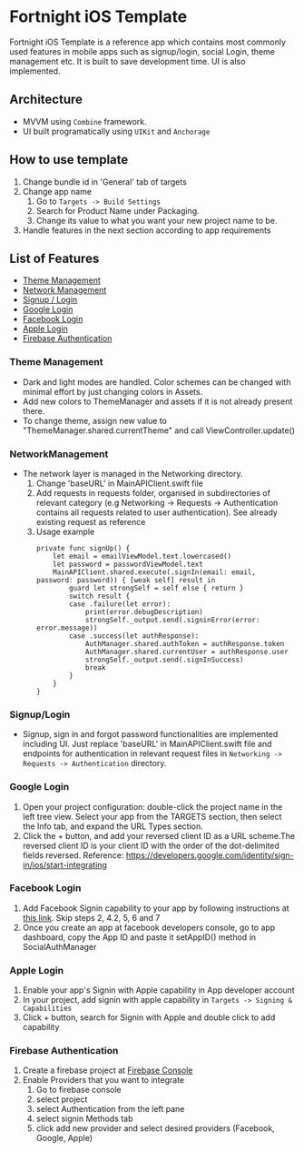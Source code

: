 # Fortnight iOS Template

Fortnight iOS Template is a reference app which contains most commonly used features in mobile apps such as signup/login, social Login, theme management etc. It is built to save development time. UI is also implemented.
## Architecture
 - MVVM using `Combine` framework.
 - UI built programatically using `UIKit` and `Anchorage`

## How to use template 
1. Change bundle id in 'General' tab of targets
2. Change app name
    1. Go to `Targets -> Build Settings`
    2. Search for Product Name under Packaging. 
    3. Change its value to what you want your new project name to be.
3. Handle features in the next section according to app requirements

## List of Features
 - [Theme Management](#theme-management)
 - [Network Management](#network-anagement)
 - [Signup / Login](#signuplogin)
 - [Google Login](#google-login)
 - [Facebook Login](#facebook-login)
 - [Apple Login](#apple-login)
 - [Firebase Authentication](#firebase-authentication)
 
 
### Theme Management
- Dark and light modes are handled. Color schemes can be changed with minimal effort by just changing colors in Assets.
- Add new colors to ThemeManager and assets if it is not already present there.
- To change theme, assign new value to "ThemeManager.shared.currentTheme" and call ViewController.update()
### NetworkManagement
 - The network layer is managed in the Networking directory. 
    1. Change 'baseURL' in MainAPIClient.swift file
    2. Add requests in requests folder, organised in subdirectories of relevant category (e.g Networking -> Requests -> Authentication contains all requests related to user authentication). See already existing request as reference
    3. Usage example
        ```
        private func signUp() {
            let email = emailViewModel.text.lowercased()
            let password = passwordViewModel.text
            MainAPIClient.shared.execute(.signIn(email: email, password: password)) { [weak self] result in
                guard let strongSelf = self else { return }
                switch result {
                case .failure(let error):
                    print(error.debugDescription)
                    strongSelf._output.send(.signinError(error: error.message))
                case .success(let authResponse):
                    AuthManager.shared.authToken = authResponse.token
                    AuthManager.shared.currentUser = authResponse.user
                    strongSelf._output.send(.signInSuccess)
                    break
                }
            }
        }
        ```

### Signup/Login
 - Signup, sign in and forgot password functionalities are implemented including UI. Just replace 'baseURL' in MainAPIClient.swift file and endpoints for authentication in relevant request files in `Networking -> Requests -> Authentication` directory.

### Google Login
 1. Open your project configuration: double-click the project name in the left tree view. Select your app from the TARGETS section, then select the Info tab, and expand the URL Types section.
 2. Click the + button, and add your reversed client ID as a URL scheme.The reversed client ID is your client ID with the order of the dot-delimited fields reversed.
  Reference: https://developers.google.com/identity/sign-in/ios/start-integrating
 
### Facebook Login
  1. Add Facebook Signin capability to your app by following instructions at [this link](https://developers.facebook.com/docs/facebook-login/ios/). Skip steps 2, 4.2, 5, 6 and 7
  2. Once you create an app at facebook developers console, go to app dashboard, copy the App ID and paste it setAppID() method in SocialAuthManager

### Apple Login
  1. Enable your app's Signin with Apple capability in App developer account
  2. In your project, add signin with apple capability in `Targets -> Signing & Capabilities`
  3. Click + button, search for Signin with Apple and double click to add capability

### Firebase Authentication
1. Create a firebase project at [Firebase Console](https://console.firebase.google.com/u/0/)
2. Enable Providers that you want to integrate 
    1. Go to firebase console
    2. select project
    3. select Authentication from the left pane
    4. select signin Methods tab
    5. click add new provider and select desired providers (Facebook, Google, Apple)

